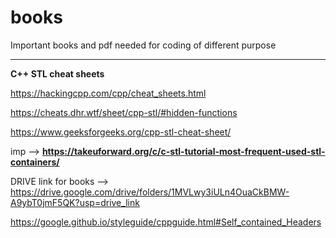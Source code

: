 # books
Important books and pdf needed for coding of different purpose
***************************************************************
**C++ STL cheat sheets**

https://hackingcpp.com/cpp/cheat_sheets.html

https://cheats.dhr.wtf/sheet/cpp-stl/#hidden-functions    

https://www.geeksforgeeks.org/cpp-stl-cheat-sheet/

imp --> **https://takeuforward.org/c/c-stl-tutorial-most-frequent-used-stl-containers/**

DRIVE link for books -->  https://drive.google.com/drive/folders/1MVLwy3iULn4OuaCkBMW-A9ybT0jmF5QK?usp=drive_link

https://google.github.io/styleguide/cppguide.html#Self_contained_Headers     
